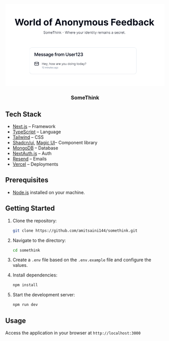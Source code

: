 <a href="https://somethinknow.com/">
  <img alt="SomeThink welcomes everyone in the world of anonymous feedback" src="https://github.com/amitsaini144/somethink/blob/main/public/somethink-white.PNG?raw=true">
</a>

<h3 align="center">SomeThink</h3>

## Tech Stack

- [Next.js](https://nextjs.org/) – Framework
- [TypeScript](https://www.typescriptlang.org/) – Language
- [Tailwind](https://tailwindcss.com/) – CSS
- [Shadcn/ui](https://ui.shadcn.com/), [Magic UI](https://magicui.design/)– Component library
- [MongoDB](https://www.mongodb.com/) – Database
- [NextAuth.js](https://next-auth.js.org/) – Auth
- [Resend](https://resend.com/) – Emails
- [Vercel](https://vercel.com/) – Deployments



## Prerequisites

- [Node.js](https://nodejs.org/) installed on your machine.

## Getting Started

1. Clone the repository:
   ```bash
   git clone https://github.com/amitsaini144/somethink.git
   ```
2. Navigate to the directory:
   ```bash
   cd somethink
   ```
   
3. Create a `.env` file based on the `.env.example` file and configure the values.

4. Install dependencies:

   ```bash
   npm install
   ```

5. Start the development server:
   ```bash
   npm run dev
   ```

## Usage

Access the application in your browser at `http://localhost:3000`
